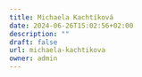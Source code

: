 ```yaml
---
title: Michaela Kachtíková
date: 2024-06-26T15:02:56+02:00
description: ""
draft: false
url: michaela-kachtikova
owner: admin
---
```


<!-- SECTION BREAK -->
